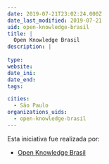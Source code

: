 ```yaml
---
date: 2019-07-21T23:02:24.000Z
date_last_modified: 2019-07-21
uid: open-knowledge-brasil
title: |
  Open Knowledge Brasil
description: |
  
type: 
website: 
date_ini: 
date_end: 
tags:

cities: 
  - São Paulo
organizations_uids:
  - open-knowledge-brasil
---
```


Esta iniciativa fue realizada por:

- [Open Knowledge Brasil](/organizaciones/open-knowledge-brasil)
